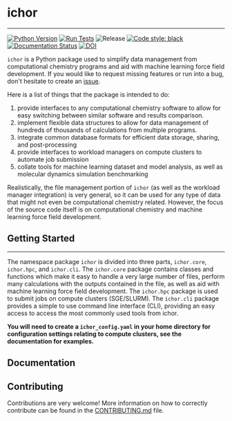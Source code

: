 # ichor
---

[![Python Version](https://img.shields.io/badge/python-3.8+-blue.svg)](https://www.python.org/downloads/)
[![Run Tests](https://github.com/popelier-group/ICHOR/actions/workflows/run_tests.yml/badge.svg)](https://github.com/popelier-group/ICHOR/actions/workflows/run_tests.yml)
![Release](https://img.shields.io/github/v/release/popelier-group/ICHOR?sort=semver)
[![Code style: black](https://img.shields.io/badge/code%20style-black-000000.svg)](https://github.com/psf/black)
[![Documentation Status](https://readthedocs.org/projects/ichor/badge/?version=latest)](https://ichor.readthedocs.io/en/latest/?badge=latest)
[![DOI](https://zenodo.org/badge/169064698.svg)](https://zenodo.org/doi/10.5281/zenodo.11174713)

`ichor` is a Python package used to simplify data management from computational chemistry programs and aid with machine learning force field development. If you would like to request missing features or run into a bug, don't hesitate to create an [issue](https://github.com/popelier-group/ICHOR/issues).

Here is a list of things that the package is intended to do:

1. provide interfaces to any computational chemistry software to allow for easy switching between similar software and results comparison.
2. implement flexible data structures to allow for data management of hundreds of thousands of calculations from multiple programs.
3. integrate common database formats for efficient data storage, sharing, and post-processing
4. provide interfaces to workload managers on compute clusters to automate job submission
5. collate tools for machine learning dataset and model analysis, as well as molecular dynamics simulation benchmarking

Realistically, the file management portion of `ichor` (as well as the workload manager integration) is very general, so it can be used for any type of data that might not even be computational chemistry related. However, the focus of the source code itself is on computational chemistry and machine learning force field development.

## Getting Started
---
The namespace package `ichor` is divided into three parts, `ichor.core`, `ichor.hpc`, and `ichor.cli`. The `ichor.core` package contains classes and functions which make it easy to handle a very large number of files, perform many calculations with the outputs contained in the file, as well as aid with machine learning force field development. The `ichor.hpc` package is used to submit jobs on compute clusters (SGE/SLURM). The `ichor.cli` package provides a simple to use command line interface (CLI), providing an easy access to access the most commonly used tools from ichor.

**You will need to create a `ichor_config.yaml` in your home directory for configuration settings relating to compute clusters, see the documentation for examples.**

## Documentation

## Contributing

Contributions are very welcome! More information on how to correctly contribute can be found in the [CONTRIBUTING.md](CONTRIBUTING.md) file.
